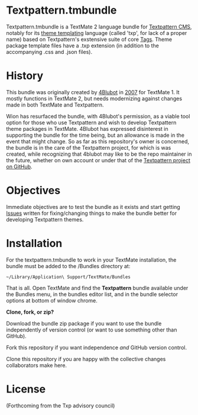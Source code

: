 # Textpattern.tmbundle

Textpattern.tmbundle is a TextMate 2 language bundle for [Textpattern CMS](https://textpattern.com), notably for its [theme templating](https://docs.textpattern.com/build/themes-creating-using-and-sharing) language (called 'txp', for lack of a proper name) based on Textpattern's exstensive suite of core [Tags](https://docs.textpatter.com/tags/). Theme package template files have a .txp extension (in addition to the accompanying .css and .json files).

# History

This bundle was originally created by [4Blubot](https://github.com/4Blubot) in [2007](https://web.archive.org/web/20070627014758/http://www.consking.com/article/txp-bundle-version-07) for TextMate 1. It mostly functions in TextMate 2, but needs modernizing against changes made in both TextMate and Textpattern.

Wion has resurfaced the bundle, with 4Blubot's permission, as a viable tool option for those who use Textpattern and wish to develop Textpattern theme packages in TextMate. 4Blubot has expressed disinterest in supporting the bundle for the time being, but an allowance is made in the event that might change. So as far as this repository's owner is concerned, the bundle is in the care of the Textpattern project, for which is was created, while recognizing that 4blubot may like to be the repo maintainer in the future, whether on own account or under that of the [Textpattern project on GitHub](https://github.com/textpattern).

# Objectives

Immediate objectives are to test the bundle as it exists and start getting [Issues](https://github.com/wion/textpattern.tmbundle/issues) written for fixing/changing things to make the bundle better for developing Textpattern themes.

# Installation

For the textpattern.tmbundle to work in your TextMate installation, the bundle must be added to the /Bundles directory at:

```
~/Library/Application\ Support/TextMate/Bundles
```

That is all. Open TextMate and find the **Textpattern** bundle available under the Bundles menu, in the bundles editor list, and in the bundle selector options at bottom of window chrome.

**Clone, fork, or zip?**

Download the bundle zip package if you want to use the bundle independently of version control (or want to use something other than GitHub).

Fork this repository if you want independence _and_ GitHub version control.

Clone this repository if you are happy with the collective changes collaborators make here.

# License

(Forthcoming from the Txp advisory council)



